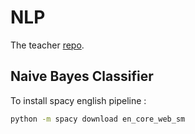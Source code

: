 # NLP

The teacher [repo](https://github.com/mvonwyl/epita/tree/master/NLP/2022).

## Naive Bayes Classifier

To install spacy english pipeline :

```bash
python -m spacy download en_core_web_sm
```